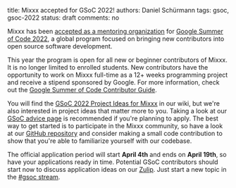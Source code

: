 title: Mixxx accepted for GSoC 2022!
authors: Daniel Schürmann
tags: gsoc, gsoc-2022
status: draft
comments: no

Mixxx has been [accepted as a mentoring organization](https://summerofcode.withgoogle.com/programs/2022/organizations/mixxx) for [Google Summer of Code 2022](https://summerofcode.withgoogle.com/), a global program focused on bringing new contributors into open source software development.

This year the program is open for all new or beginner contributors of Mixxx. It is no longer limited to enrolled students. New contributors have the opportunity to work on Mixxx full-time as a 12+ weeks programming project and receive a stipend sponsored by Google. For more information, check out the [Google Summer of Code Contributor Guide](https://google.github.io/gsocguides/student/).

You will find the [GSoC 2022 Project Ideas for Mixxx](https://github.com/mixxxdj/mixxx/wiki/gsoc-2022-ideas) in our wiki, but we're also interested in project ideas that matter more to you. Taking a look at our [GSoC advice page](https://github.com/mixxxdj/mixxx/wiki/gsocadvice) is recommended if you're planning to apply. The best way to get started is to participate in the Mixxx community, so have a look at our [GitHub repository](https://github.com/mixxxdj/mixxx) and consider making a small code contribution to show that you're able to familiarize yourself with our codebase.

The official application period will start **April 4th** and ends on **April 19th**, so have your applications ready in time. Potential GSoC contributors should start now to discuss application ideas on our [Zulip](https://mixxx.zulipchat.com/). Just start a new topic in the [#gsoc stream](https://mixxx.zulipchat.com/#narrow/stream/109215-gsoc).
